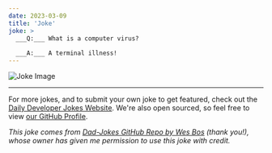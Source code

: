 ```yaml
---
date: 2023-03-09
title: 'Joke'
joke: >
  ___Q:___ What is a computer virus?
  
  ___A:___ A terminal illness!
---
```



![Joke Image](https://private.xtrp.io/projects/DailyDeveloperJokes/public_image_server/images/5e1258c4f0d26.png)

---

For more jokes, and to submit your own joke to get featured, check out the [Daily Developer Jokes Website](https://dailydeveloperjokes.github.io/). We're also open sourced, so feel free to view [our GitHub Profile](https://github.com/dailydeveloperjokes).


_This joke comes from [Dad-Jokes GitHub Repo by Wes Bos](https://github.com/wesbos/dad-jokes) (thank you!), whose owner has given me permission to use this joke with credit._

<!--
Joke text:
**Q:** What is a computer virus?

**A:** A terminal illness!
 -->


